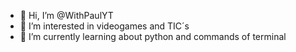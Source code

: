 - 👋 Hi, I’m @WithPaulYT
- 👀 I’m interested in videogames and TIC´s
- 🌱 I’m currently learning about python and commands of terminal
